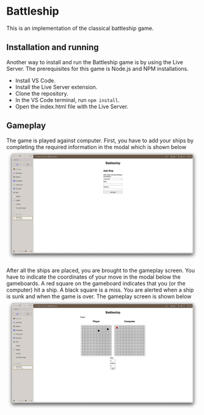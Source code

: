 
# Battleship

This is an implementation of the classical battleship game.

## Installation and running

Another way to install and run the Battleship game is by using the Live Server. The prerequisites for this game is Node.js and NPM installations.

- Install VS Code.
- Install the Live Server extension.
- Clone the repository.
- In the VS Code terminal, run `npm install`.
- Open the index.html file with the Live Server.

## Gameplay

The game is played against computer. First, you have to add your ships by completing the required information in the modal which is shown below ![Add ship](./screenshots/Add%20ship.png)

After all the ships are placed, you are brought to the gameplay screen. You have to indicate the coordinates of your move in the modal below the gameboards. A red square on the gameboard indicates that you (or the computer) hit a ship. A black square is a miss. You are alerted when a ship is sunk and when the game is over. The gameplay screen is shown below ![Gameplay](./screenshots/Gameplay.png)

